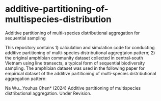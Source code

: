 # additive-partitioning-of-multispecies-distribution
Additive partitioning of multi-species distributional aggregation for sequential sampling

This repository contains 1) calculation and simulation code for conducting additive partitioning of multi-species distributional aggregtaion pattern; 2) the original amphibian community dataset collected in central-south Vietnam using line transects, a typical form of sequential biodiversity sampling. The amphibian dataset was used in the following paper for empirical dataset of the additive partitioning of multi-species distributional aggregation pattern:

Na Wu...Youhua Chen* (2024) Additive partitioning of multispecies distributional aggregation. Under Revision.
